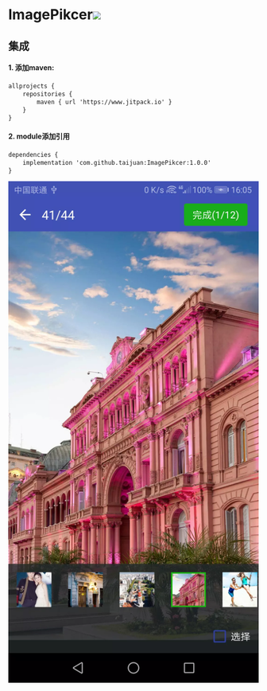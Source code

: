 # ImagePikcer[![](https://www.jitpack.io/v/taijuan/ImagePikcer.svg)](https://www.jitpack.io/#taijuan/ImagePikcer)

## 集成
#### 1. 添加maven:
    allprojects {
	    repositories {
	        maven { url 'https://www.jitpack.io' }
	    }
	}
#### 2. module添加引用
	dependencies {
	    implementation 'com.github.taijuan:ImagePikcer:1.0.0'
	}
![截图-1](/images/screenshots-1.webp)

	



             
